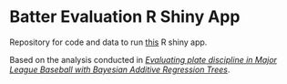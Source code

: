 # Batter Evaluation R Shiny App

Repository for code and data to run [this](https://ryanyee3.shinyapps.io/batter_evaluation_app/.) R shiny app.

Based on the analysis conducted in [*Evaluating plate discipline in Major League Baseball with Bayesian Additive Regression Trees*](https://arxiv.org/abs/2305.05752).

